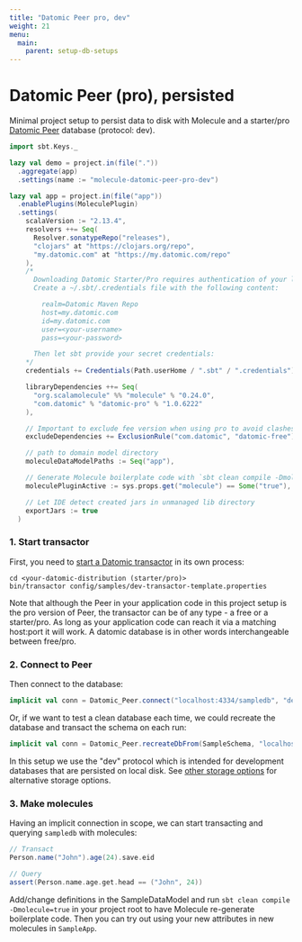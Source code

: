 ```yaml
---
title: "Datomic Peer pro, dev"
weight: 21
menu:
  main:
    parent: setup-db-setups
---
```


# Datomic Peer (pro), persisted

Minimal project setup to persist data to disk with Molecule and a starter/pro [Datomic Peer](https://docs.datomic.com/on-prem/peer-getting-started.html) database (protocol: dev).

```scala
import sbt.Keys._

lazy val demo = project.in(file("."))
  .aggregate(app)
  .settings(name := "molecule-datomic-peer-pro-dev")

lazy val app = project.in(file("app"))
  .enablePlugins(MoleculePlugin)
  .settings(
    scalaVersion := "2.13.4",
    resolvers ++= Seq(
      Resolver.sonatypeRepo("releases"),
      "clojars" at "https://clojars.org/repo",
      "my.datomic.com" at "https://my.datomic.com/repo"
    ),
    /*
      Downloading Datomic Starter/Pro requires authentication of your license:
      Create a ~/.sbt/.credentials file with the following content:

        realm=Datomic Maven Repo
        host=my.datomic.com
        id=my.datomic.com
        user=<your-username>
        pass=<your-password>

      Then let sbt provide your secret credentials:
    */
    credentials += Credentials(Path.userHome / ".sbt" / ".credentials"),

    libraryDependencies ++= Seq(
      "org.scalamolecule" %% "molecule" % "0.24.0",
      "com.datomic" % "datomic-pro" % "1.0.6222"
    ),

    // Important to exclude fee version when using pro to avoid clashes with pro version
    excludeDependencies += ExclusionRule("com.datomic", "datomic-free"),

    // path to domain model directory
    moleculeDataModelPaths := Seq("app"),

    // Generate Molecule boilerplate code with `sbt clean compile -Dmolecule=true`
    moleculePluginActive := sys.props.get("molecule") == Some("true"),

    // Let IDE detect created jars in unmanaged lib directory
    exportJars := true
  )
```

### 1. Start transactor

First, you need to [start a Datomic transactor](https://docs.datomic.com/on-prem/storage.html#start-transactor) in its own process:

    cd <your-datomic-distribution (starter/pro)>
    bin/transactor config/samples/dev-transactor-template.properties

Note that although the Peer in your application code in this project setup is the pro version of Peer, the transactor can be of any type - a free or a starter/pro. As long as your application code can reach it via a matching host:port it will work. A datomic database is in other words interchangeable between free/pro.

### 2. Connect to Peer

Then connect to the database:

```scala
implicit val conn = Datomic_Peer.connect("localhost:4334/sampledb", "dev")
```

Or, if we want to test a clean database each time, we could recreate the database and transact the schema on each run:

```scala
implicit val conn = Datomic_Peer.recreateDbFrom(SampleSchema, "localhost:4334/sampledb", "dev")
```

In this setup we use the "dev" protocol which is intended for development databases that are persisted on local disk. See [other storage options](https://docs.datomic.com/on-prem/storage.html) for alternative storage options.


### 3. Make molecules

Having an implicit connection in scope, we can start transacting and querying `sampledb` with molecules:

```scala
// Transact
Person.name("John").age(24).save.eid

// Query
assert(Person.name.age.get.head == ("John", 24))
```


Add/change definitions in the SampleDataModel and run `sbt clean compile -Dmolecule=true` in your project root to have Molecule re-generate boilerplate code. Then you can try out using your new attributes in new molecules in `SampleApp`.

